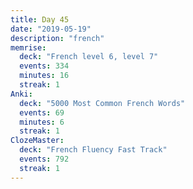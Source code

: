 ```yaml
---
title: Day 45
date: "2019-05-19"
description: "french"
memrise:
  deck: "French level 6, level 7"
  events: 334
  minutes: 16
  streak: 1
Anki:
  deck: "5000 Most Common French Words"
  events: 69
  minutes: 6
  streak: 1
ClozeMaster:
  deck: "French Fluency Fast Track"
  events: 792
  streak: 1
---
```

